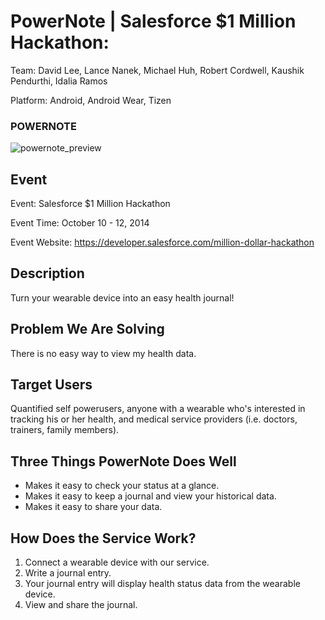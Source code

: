 PowerNote | Salesforce $1 Million Hackathon: 
=========

Team: David Lee, Lance Nanek, Michael Huh, Robert Cordwell, Kaushik Pendurthi, Idalia Ramos

Platform: Android, Android Wear, Tizen

### POWERNOTE
![powernote_preview](https://cloud.githubusercontent.com/assets/1645482/12527635/c90dc244-c133-11e5-9636-7d402febca73.jpg)

## Event

Event: Salesforce $1 Million Hackathon

Event Time: October 10 - 12, 2014

Event Website: https://developer.salesforce.com/million-dollar-hackathon

## Description

Turn your wearable device into an easy health journal!

## Problem We Are Solving

There is no easy way to view my health data.

## Target Users

Quantified self powerusers, anyone with a wearable who's interested in tracking his or her health, and medical service providers (i.e. doctors, trainers, family members).

## Three Things PowerNote Does Well 

* Makes it easy to check your status at a glance.
* Makes it easy to keep a journal and view your historical data.
* Makes it easy to share your data.

## How Does the Service Work?

1. Connect a wearable device with our service.
2. Write a journal entry.
3. Your journal entry will display health status data from the wearable device.
4. View and share the journal.
